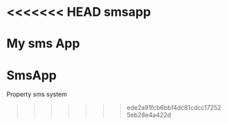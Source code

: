 <<<<<<< HEAD
smsapp
======

My sms App
=======
SmsApp
======

Property sms system
>>>>>>> ede2a91fcb6bbf4dc81cdcc172525eb28e4a422d
